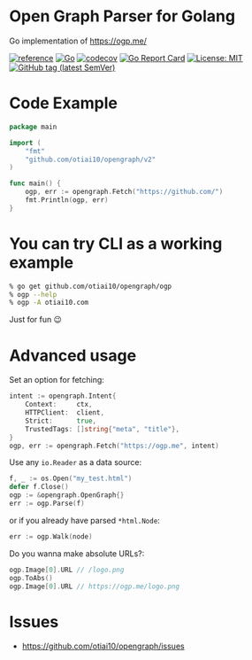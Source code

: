 # Open Graph Parser for Golang

Go implementation of https://ogp.me/

[![reference](https://pkg.go.dev/badge/github.com/otiai10/opengraph)](https://pkg.go.dev/github.com/otiai10/opengraph/v2)
[![Go](https://github.com/otiai10/opengraph/workflows/Go/badge.svg)](https://github.com/otiai10/opengraph/actions)
[![codecov](https://codecov.io/gh/otiai10/opengraph/branch/main/graph/badge.svg?token=D4mPKqi9fH)](https://codecov.io/gh/otiai10/opengraph)
[![Go Report Card](https://goreportcard.com/badge/github.com/otiai10/opengraph)](https://goreportcard.com/report/github.com/otiai10/opengraph)
[![License: MIT](https://img.shields.io/badge/License-MIT-green.svg)](https://github.com/otiai10/opengraph/blob/main/LICENSE)
[![GitHub tag (latest SemVer)](https://img.shields.io/github/v/tag/otiai10/opengraph?sort=semver)](https://pkg.go.dev/github.com/otiai10/opengraph/v2)

# Code Example

```go
package main

import (
	"fmt"
	"github.com/otiai10/opengraph/v2"
)

func main() {
	ogp, err := opengraph.Fetch("https://github.com/")
	fmt.Println(ogp, err)
}
```

# You can try CLI as a working example

```sh
% go get github.com/otiai10/opengraph/ogp
% ogp --help
% ogp -A otiai10.com
```

Just for fun 😉

# Advanced usage

Set an option for fetching:
```go
intent := opengraph.Intent{
	Context:     ctx,
	HTTPClient:  client,
	Strict:      true,
	TrustedTags: []string{"meta", "title"},
}
ogp, err := opengraph.Fetch("https://ogp.me", intent)
```

Use any `io.Reader` as a data source:

```go
f, _ := os.Open("my_test.html")
defer f.Close()
ogp := &opengraph.OpenGraph{}
err := ogp.Parse(f)
```

or if you already have parsed `*html.Node`:

```go
err := ogp.Walk(node)
```

Do you wanna make absolute URLs?:
```go
ogp.Image[0].URL // /logo.png
ogp.ToAbs()
ogp.Image[0].URL // https://ogp.me/logo.png
```

# Issues

- https://github.com/otiai10/opengraph/issues

